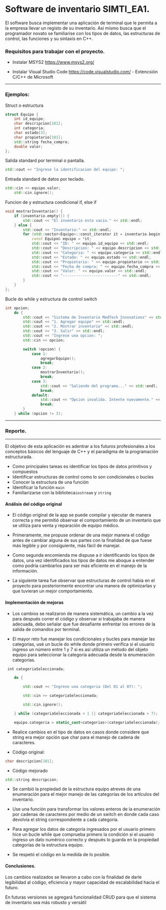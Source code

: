 # Software de inventario SIMTI_EA1.

<p>
El software busca implementar una aplicación de terminal que le permita a la empresa llevar un registo de su inventario. Así mismo busca que el programador novato se familiarise con los tipos de datos, las estructuras de control, las funciones y su sintaxis en C++.
</p>

### Requisitos para trabajar con el proyecto.

- Instalar MSYS2
  https://www.msys2.org/

- Instalar Visual Studio Code
  https://code.visualstudio.com/ - Extencsión C/C++ de Microsoft

---

### Ejemplos:

Struct o estructura

```C++
struct Equipo {
    int id_equipo;
    char descripcion[101];
    int categoria;
    char estado[3];
    char propietario[101];
    std::string fecha_compra;
    double valor;
};
```

Salida standard por terminal o pantalla.

```C++
std::cout << "Ingrese la identificacion del equipo: ";
```

Entrada standard de datos por teclado.

```C++
std::cin >> equipo.valor;
    std::cin.ignore();
```

Funcion de y estructura condicional if, else if

```C++
void mostrarInventario() {
    if (inventario.empty()) {
        std::cout << "El inventario esta vacio." << std::endl;
    } else {
        std::cout << "Inventario:" << std::endl;
        for (std::vector<Equipo>::const_iterator it = inventario.begin(); it != inventario.end(); ++it) {
            const Equipo& equipo = *it;
            std::cout << "ID: " << equipo.id_equipo << std::endl;
            std::cout << "Descripcion: " << equipo.descripcion << std::endl;
            std::cout << "Categoria: " << equipo.categoria << std::endl;
            std::cout << "Estado: " << equipo.estado << std::endl;
            std::cout << "Propietario: " << equipo.propietario << std::endl;
            std::cout << "Fecha de compra: " << equipo.fecha_compra << std::endl;
            std::cout << "Valor: " << equipo.valor << std::endl;
            std::cout << "-------------------------" << std::endl;
        }
    }
};
```

Bucle do while y estructura de control switch

```C++
int opcion;
    do {
        std::cout << "Sistema de Inventario MedTech Innovations" << std::endl;
        std::cout << "1. Agregar equipo" << std::endl;
        std::cout << "2. Mostrar inventario" << std::endl;
        std::cout << "3. Salir" << std::endl;
        std::cout << "Ingrese una opcion: ";
        std::cin >> opcion;

        switch (opcion) {
            case 1:
                agregarEquipo();
                break;
            case 2:
                mostrarInventario();
                break;
            case 3:
                std::cout << "Saliendo del programa..." << std::endl;
                break;
            default:
                std::cout << "Opcion invalida. Intente nuevamente." << std::endl;
                break;
        }
    } while (opcion != 3);
```

---

### Reporte.

---

El objetivo de esta aplicación es adentrar a los futuros profesionales a los conceptos básicos del lenguaje de C++ y el paradigma de la programación estructurada.

- Como principales tareas es identificar los tipos de datos primitivos y compuestos
- Identificar estructuras de control como lo son condicionales o bucles
- Conocer la estructura de una función
- Identificar la función `main`
- Familiarizarse con la biblioteca`iostream` y `string`

#### Análisis del código original

- El código original de la app se puede compilar y ejecutar de manera correcta y me permitió observar el comportamiento de un inventario que se utiliza para venta y reparación de equipo médico.

- Primeramente, me propuse ordenar de una mejor manera el código antes de cambiar alguna de sus partes con la finalidad de que fuese más legible y por consiguiente, más fácil de manejar.

- Como segunda encomienda me dispuse a ir identificando los tipos de datos, una vez identificados los tipos de datos me aboque a entender como podría cambiarlos para ser más eficiente en el manejo de la información.

- La siguiente tarea fue observar que estructuras de control había en el proyecto para posteriormente encontrar una manera de optimizarlas y que tuvieran un mejor comportamiento.

#### Implementación de mejoras

- Los cambios se realizaron de manera sistemática, un cambio a la vez para después correr el código y observar si trabajaba de manera adecuada, debo señalar que fue desafiante enfrentar los errores de la salida de comandos por terminal.

- El mayor reto fue manejar los condicionales y bucles para manejar las categorías, usé un bucle do while donde primero verifica si el usuario ingreso un número entre 1 y 7 si es así utiliza un método del objeto equipo para seleccionar la categoría adecuada desde la enumeración categorías.

```C++
 int categoriaSeleccionada;

    do {

        std::cout << "Ingrese una categoria (Del 01 al 07): ";

        std::cin >> categoriaSeleccionada;

        std::cin.ignore();

    } while (categoriaSeleccionada < 1 || categoriaSeleccionada > 7);

    equipo.categoria = static_cast<categorias>(categoriaSeleccionada);
```

- Realice cambios en el tipo de datos en casos donde considere que string era mejor opción que char para el manejo de cadena de caracteres.

- Código original:

```C++
char descripcion[101];
```

- Código mejorado

```C++
std::string descripcion;
```

- Se cambió la propiedad de la estructura equipo atreves de una enumeración para el mejor manejo de las categorías de los artículos del inventario.

- Use una función para transformar los valores enteros de la enumeración por cadenas de caracteres por medio de un switch en donde cada caso devolvía el string correspondiente a cada categoría.

- Para agregar los datos de categoría ingresados por el usuario primero hice un bucle while que comprueba primero la condición si el usuario ingreso un dato numérico correcto y después lo guarda en la propiedad categorías de la estructura equipo.

- Se respetó el código en la medida de lo posible.

#### Conclusiones.

Los cambios realizados se llevaron a cabo con la finalidad de darle legibilidad al código, eficiencia y mayor capacidad de escalabilidad hacia el futuro.

En futuras versiones se agregará funcionalidad CRUD para que el sistema de inventario sea más robusto y versátil
